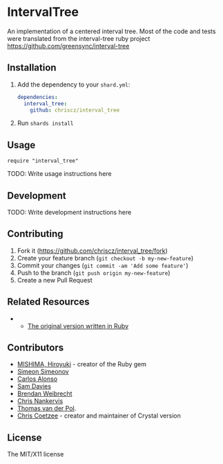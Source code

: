 # IntervalTree

An implementation of a centered interval tree. Most of the code and tests were translated from the interval-tree ruby project https://github.com/greensync/interval-tree

## Installation

1. Add the dependency to your `shard.yml`:

   ```yaml
   dependencies:
     interval_tree:
       github: chriscz/interval_tree
   ```

2. Run `shards install`

## Usage

```crystal
require "interval_tree"
```


TODO: Write usage instructions here

## Development

TODO: Write development instructions here

## Contributing

1. Fork it (<https://github.com/chriscz/interval_tree/fork>)
2. Create your feature branch (`git checkout -b my-new-feature`)
3. Commit your changes (`git commit -am 'Add some feature'`)
4. Push to the branch (`git push origin my-new-feature`)
5. Create a new Pull Request

## Related Resources
- * [The original version written in Ruby](https://github.com/greensync/interval-tree)

## Contributors
- [MISHIMA, Hiroyuki](https://github.com/misshie) - creator of the Ruby gem
- [Simeon Simeonov](https://github.com/ssimeonov)
- [Carlos Alonso](https://github.com/calonso)
- [Sam Davies](https://github.com/samphilipd)
- [Brendan Weibrecht](https://github.com/ZimbiX)
- [Chris Nankervis](https://github.com/chrisnankervis)
- [Thomas van der Pol](https://github.com/tvanderpol).
- [Chris Coetzee](https://github.com/chriscz) - creator and maintainer of Crystal version

## License
The MIT/X11 license
